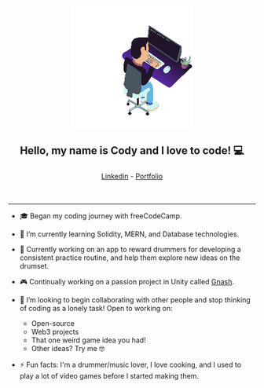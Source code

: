 <div align="center">
<img align="center" src="./CodyPortfolioAnim.gif">
</div>
<h2 align="center">

 Hello, my name is Cody and I love to code!  💻 
</h2>

<h3 align="center">
</h3>
<div align="center">
<a href="https://www.linkedin.com/in/codingreeves/">Linkedin</a>  -  <a href="https://codingreeves.com/">Portfolio</a>
</div>
<br/>
<br/>

---

- 🎓 Began my coding journey with freeCodeCamp.

- 🌱 I’m currently learning Solidity, MERN, and Database technologies.

- 🔭 Currently working on an app to reward drummers for developing a consistent practice routine, and help them explore new ideas on the drumset. 

- 🎮 Continually working on a passion project in Unity called [Gnash](https://github.com/TechnoGecko/MicrobialNightmare).

- 👯 I’m looking to begin collaborating with other people and stop thinking of coding as a lonely task! Open to working on:
    - Open-source
    - Web3 projects
    - That one weird game idea you had!
    - Other ideas? Try me 🤓

- ⚡ Fun facts: I'm a drummer/music lover, I love cooking, and I used to play a lot of video games before I started making them.
